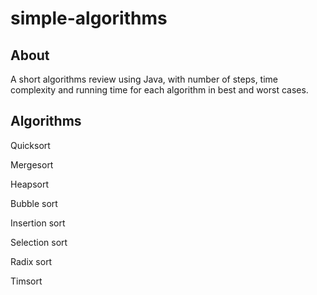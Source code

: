 # simple-algorithms
## About

A short algorithms review using Java, with number of steps, time complexity and running time for each algorithm in best and worst cases.

## Algorithms

Quicksort

Mergesort

Heapsort

Bubble sort

Insertion sort

Selection sort

Radix sort

Timsort

